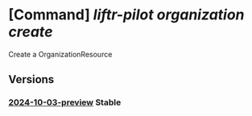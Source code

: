 # [Command] _liftr-pilot organization create_

Create a OrganizationResource

## Versions

### [2024-10-03-preview](/Resources/mgmt-plane/L3N1YnNjcmlwdGlvbnMve30vcmVzb3VyY2Vncm91cHMve30vcHJvdmlkZXJzL21pY3Jvc29mdC5saWZ0cnBpbG90L29yZ2FuaXphdGlvbnMve30=/2024-10-03-preview.xml) **Stable**

<!-- mgmt-plane /subscriptions/{}/resourcegroups/{}/providers/microsoft.liftrpilot/organizations/{} 2024-10-03-preview -->
